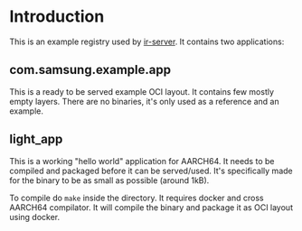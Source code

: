 # Introduction

This is an example registry used by [ir-server](../ir-server). It contains two
applications:

## com.samsung.example.app

This is a ready to be served example OCI layout. It contains few mostly empty
layers. There are no binaries, it's only used as a reference and an example.

## light_app

This is a working "hello world" application for AARCH64. It needs to be compiled
and packaged before it can be served/used. It's specifically made for the binary
to be as small as possible (around 1kB).

To compile do `make` inside the directory. It requires docker and cross AARCH64
compilator. It will compile the binary and package it as OCI layout using
docker.
